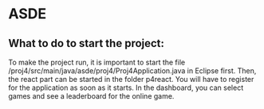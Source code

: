 # ASDE

## What to do to start the project:
To make the project run, it is important to start the file /proj4/src/main/java/asde/proj4/Proj4Application.java in Eclipse first. Then, the react part can be started in the folder p4react. You will have to register for the application as soon as it starts. In the dashboard, you can select games and see a leaderboard for the online game. 
